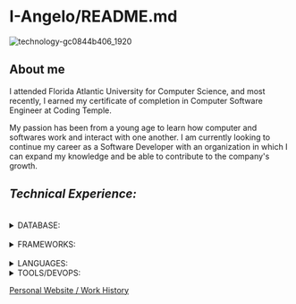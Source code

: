 # I-Angelo/README.md


![technology-gc0844b406_1920](https://user-images.githubusercontent.com/111244396/229180551-540bbb59-f741-4ad6-b6a7-861932aae83c.jpg)

## About me

I attended Florida Atlantic University for Computer Science, and most recently, I earned my certificate of completion in Computer Software Engineer at Coding Temple. 

My passion has been from a young age to learn how computer and softwares work and interact with one another. I am currently looking to continue my career as a Software Developer with an organization in which I can expand my knowledge and be able to contribute to the company's growth.


## ___Technical Experience:___ ##
  <br>
 
<details>
<summary> DATABASE: </summary>

|       |       |
| :---: | :---: |
| * | ElephantSQL  |
| * | DBeaver  |
| * | PostgreSQL  |
| * | NoSQL  |
| * | AZURE Blob Storage  |

</details>
<br>
<details>
<summary> FRAMEWORKS: </summary>

|       |       |
| :---: | :---: |
| * | Bootstrap  |
| * | Flask  |
| * | REACT  |


</details>
<br>
<details>
<summary> LANGUAGES: </summary>

|       |       |
| :---: | :---: |
| * | HTML5  |
| * | CSS  |
| * | JavaScript  |
| * | Python  |
| * | TypeScript  |
| * | Jinja  |

</details>

<details>
<summary> TOOLS/DEVOPS: </summary>

|       |       |
| :---: | :---: |
| * | Node.js  |
| * | JSON  |
| * | Github  |
| * | Heroku  |
| * | Glitch  |
| * | Firebase  |
| * | Insomnia REST API  |

</details>



[Personal Website / Work History](https://ivananguloprosite.com/ "Personal Website")








